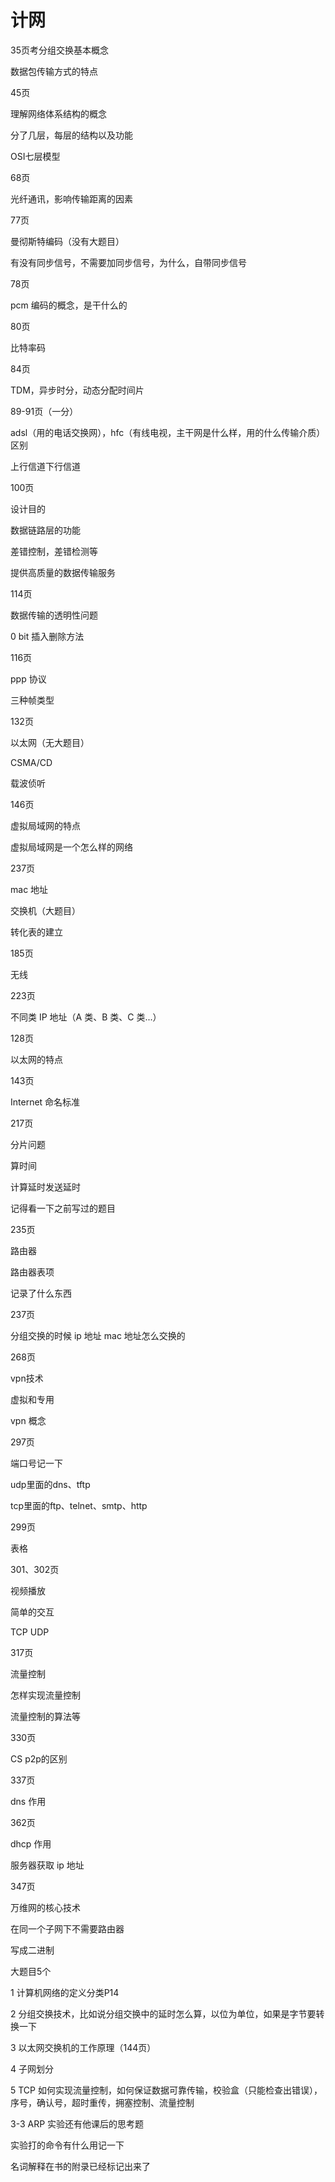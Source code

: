 # 计网

35页考分组交换基本概念

数据包传输方式的特点

45页

理解网络体系结构的概念

分了几层，每层的结构以及功能

OSI七层模型

68页

光纤通讯，影响传输距离的因素

77页

曼彻斯特编码（没有大题目）

有没有同步信号，不需要加同步信号，为什么，自带同步信号

78页

pcm 编码的概念，是干什么的

80页

比特率码

84页

TDM，异步时分，动态分配时间片

89-91页（一分）

adsl（用的电话交换网），hfc（有线电视，主干网是什么样，用的什么传输介质）区别

上行信道下行信道

100页

设计目的

数据链路层的功能

差错控制，差错检测等

提供高质量的数据传输服务

114页

数据传输的透明性问题

0 bit 插入删除方法

116页

ppp 协议

三种帧类型

132页

以太网（无大题目）

CSMA/CD

载波侦听

146页

虚拟局域网的特点

虚拟局域网是一个怎么样的网络

237页

mac 地址



交换机（大题目）

转化表的建立

185页

无线

223页

不同类 IP 地址（A 类、B 类、C 类...）

128页

以太网的特点

143页

Internet 命名标准

217页

分片问题

算时间

计算延时发送延时

记得看一下之前写过的题目

235页

路由器

路由器表项

记录了什么东西

237页

分组交换的时候 ip 地址 mac 地址怎么交换的

268页

vpn技术

虚拟和专用

vpn 概念

297页

端口号记一下

udp里面的dns、tftp

tcp里面的ftp、telnet、smtp、http

299页

表格

301、302页

视频播放

简单的交互

TCP UDP

317页

流量控制

怎样实现流量控制

流量控制的算法等

330页

CS p2p的区别

337页

dns 作用

362页

dhcp 作用

服务器获取 ip 地址

347页

万维网的核心技术

在同一个子网下不需要路由器

写成二进制

大题目5个

1 计算机网络的定义分类P14

2 分组交换技术，比如说分组交换中的延时怎么算，以位为单位，如果是字节要转换一下

3 以太网交换机的工作原理（144页）

4 子网划分

5 TCP 如何实现流量控制，如何保证数据可靠传输，校验盒（只能检查出错误），序号，确认号，超时重传，拥塞控制、流量控制

3-3 ARP 实验还有他课后的思考题

实验打的命令有什么用记一下

名词解释在书的附录已经标记出来了

